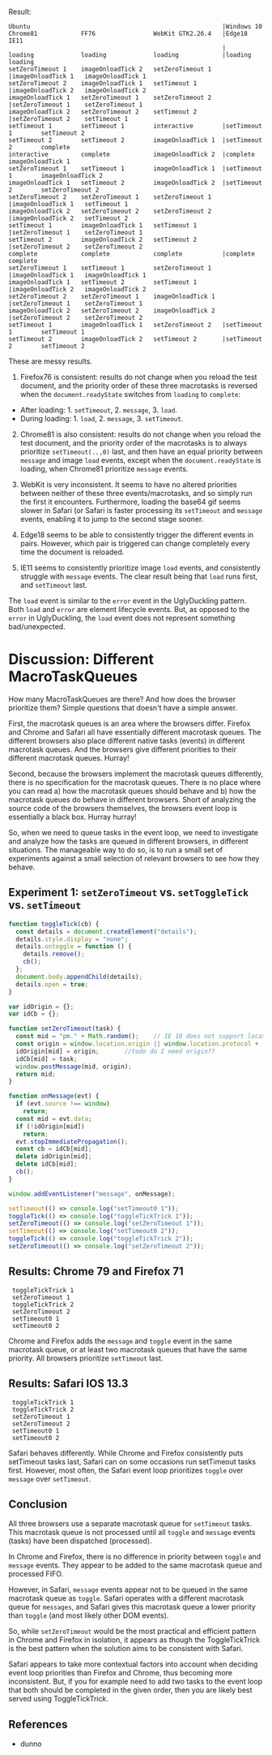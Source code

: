 
Result:

```
Ubuntu                                                     |Windows 10
Chrome81            FF76                WebKit GTK2.26.4   |Edge18             IE11
                                                           |
loading             loading             loading            |loading             loading            
setZeroTimeout 1    imageOnloadTick 2   setZeroTimeout 1   |imageOnloadTick 1   imageOnloadTick 1    
setZeroTimeout 2    imageOnloadTick 1   setTimeout 1       |imageOnloadTick 2   imageOnloadTick 2           
imageOnloadTick 1   setZeroTimeout 1    setZeroTimeout 2   |setZeroTimeout 1    setZeroTimeout 1   
imageOnloadTick 2   setZeroTimeout 2    setTimeout 2       |setZeroTimeout 2    setTimeout 1       
setTimeout 1        setTimeout 1        interactive        |setTimeout 1        setTimeout 2        
setTimeout 2        setTimeout 2        imageOnloadTick 1  |setTimeout 2        complete
interactive         complete            imageOnloadTick 2  |complete            imageOnloadTick 1  
setZeroTimeout 1    setTimeout 1        imageOnloadTick 1  |setTimeout 1        imageOnloadTick 2  
imageOnloadTick 1   setTimeout 2        imageOnloadTick 2  |setTimeout 2        setZeroTimeout 2  
setZeroTimeout 2    setZeroTimeout 1    setZeroTimeout 1   |imageOnloadTick 1   setTimeout 1    
imageOnloadTick 2   setZeroTimeout 2    setZeroTimeout 2   |imageOnloadTick 2   setTimeout 2   
setTimeout 1        imageOnloadTick 1   setTimeout 1       |setZeroTimeout 1    setZeroTimeout 1           
setTimeout 2        imageOnloadTick 2   setTimeout 2       |setZeroTimeout 2    setZeroTimeout 2           
complete            complete            complete           |complete            complete           
setZeroTimeout 1    setTimeout 1        setZeroTimeout 1   |imageOnloadTick 1   imageOnloadTick 1    
imageOnloadTick 1   setTimeout 2        setTimeout 1       |imageOnloadTick 2   imageOnloadTick 2       
setZeroTimeout 2    setZeroTimeout 1    imageOnloadTick 1  |setZeroTimeout 1    setZeroTimeout 1  
imageOnloadTick 2   setZeroTimeout 2    imageOnloadTick 2  |setZeroTimeout 2    setZeroTimeout 2  
setTimeout 1        imageOnloadTick 1   setZeroTimeout 2   |setTimeout 1        setTimeout 1   
setTimeout 2        imageOnloadTick 2   setTimeout 2       |setTimeout 2        setTimeout 2       
```                 

These are messy results.
1. Firefox76 is consistent: results do not change when you reload the test document, and the priority order of these three macrotasks is reversed when the `document.readyState` switches from `loading` to `complete`:
 * After loading: 1. `setTimeout`, 2. `message`, 3. `load`.
 * During loading: 1. `load`, 2. `message`, 3. `setTimeout`.

2. Chrome81 is also consistent: results do not change when you reload the test document, and the priority order of the macrotasks is to always prioritize `setTimeout(..,0)` last, and then have an equal priority between `message` and image `load` events, except when the `document.readyState` is loading, when Chrome81 prioritize `message` events.    

3. WebKit is very inconsistent. It seems to have no altered priorities between neither of these three events/macrotasks, and so simply run the first it encounters. Furthermore, loading the base64 gif seems slower in Safari (or Safari is faster processing its `setTimeout` and `message` events, enabling it to jump to the second stage sooner.

4. Edge18 seems to be able to consistently trigger the different events in pairs. However, which pair is triggered can change completely every time the document is reloaded.

5. IE11 seems to consistently prioritize image `load` events, and consistently struggle with `message` events. The clear result being that `load` runs first, and `setTimeout` last.

The `load` event is similar to the `error` event in the UglyDuckling pattern. Both `load` and `error` are element lifecycle events. But, as opposed to the `error` in UglyDuckling, the `load` event does not represent something bad/unexpected.




# Discussion: Different MacroTaskQueues

How many MacroTaskQueues are there? And how does the browser prioritize them? Simple questions that doesn't have a simple answer.

First, the macrotask queues is an area where the browsers differ. Firefox and Chrome and Safari all have essentially different macrotask queues. The different browsers also place different native tasks (events) in different macrotask queues. And the browsers give different priorities to their different macrotask queues. Hurray!

Second, because the browsers implement the macrotask queues differently, there is no specification for the macrotask queues. There is no place where you can read a) how the macrotask queues should behave and b) how the macrotask queues do behave in different browsers. Short of analyzing the source code of the browsers themselves, the browsers event loop is essentially a black box. Hurray hurray!

So, when we need to queue tasks in the event loop, we need to investigate and analyze how the tasks are queued in different browsers, in different situations. The manageable way to do so, is to run a small set of experiments against a small selection of relevant browsers to see how they behave. 

## Experiment 1: `setZeroTimeout` vs. `setToggleTick` vs. `setTimeout`

```javascript
function toggleTick(cb) {
  const details = document.createElement("details");
  details.style.display = "none";
  details.ontoggle = function () {
    details.remove();
    cb();
  };
  document.body.appendChild(details);
  details.open = true;
}

var idOrigin = {};
var idCb = {};

function setZeroTimeout(task) {
  const mid = "pm." + Math.random();    // IE 10 does not support location.origin
  const origin = window.location.origin || window.location.protocol + '//' + window.location.hostname + (window.location.port ? (':' + window.location.port) : '');
  idOrigin[mid] = origin;       //todo do I need origin??
  idCb[mid] = task;
  window.postMessage(mid, origin);
  return mid;
}

function onMessage(evt) {
  if (evt.source !== window)
    return;
  const mid = evt.data;
  if (!idOrigin[mid])
    return;
  evt.stopImmediatePropagation();
  const cb = idCb[mid];
  delete idOrigin[mid];
  delete idCb[mid];
  cb();
}

window.addEventListener("message", onMessage);

setTimeout(() => console.log("setTimeout0 1"));
toggleTick(() => console.log("toggleTickTrick 1"));
setZeroTimeout(() => console.log("setZeroTimeout 1"));
setTimeout(() => console.log("setTimeout0 2"));
toggleTick(() => console.log("toggleTickTrick 2"));
setZeroTimeout(() => console.log("setZeroTimeout 2"));
```

## Results: Chrome 79 and Firefox 71

```
 toggleTickTrick 1
 setZeroTimeout 1
 toggleTickTrick 2
 setZeroTimeout 2
 setTimeout0 1
 setTimeout0 2
```

Chrome and Firefox adds the `message` and `toggle` event in the same macrotask queue, or at least two macrotask queues that have the same priority. All browsers prioritize `setTimeout` last.  

## Results: Safari IOS 13.3

```
 toggleTickTrick 1
 toggleTickTrick 2
 setZeroTimeout 1
 setZeroTimeout 2
 setTimeout0 1
 setTimeout0 2
```

Safari behaves differently. While Chrome and Firefox consistently puts setTimeout tasks last, Safari can on some occasions run setTimeout tasks first. However, most often, the Safari event loop prioritizes `toggle` over `message` over `setTimeout`.

## Conclusion

All three browsers use a separate macrotask queue for `setTimeout` tasks. This macrotask queue is not processed until all `toggle` and `message` events (tasks) have been dispatched (processed).

In Chrome and Firefox, there is no difference in priority between `toggle` and `message` events. They appear to be added to the same macrotask queue and processed FIFO.
  
However, in Safari, `message` events appear not to be queued in the same macrotask queue as `toggle`. Safari operates with a different macrotask queue for `messages`, and Safari gives this macrotask queue a lower priority than `toggle` (and most likely other DOM events).

So, while `setZeroTimeout` would be the most practical and efficient pattern in Chrome and Firefox in isolation, it appears as though the ToggleTickTrick is the best pattern when the solution aims to be consistent with Safari.

Safari appears to take more contextual factors into account when deciding event loop priorities than Firefox and Chrome, thus becoming more inconsistent. But, if you for example need to add two tasks to the event loop that both should be completed in the given order, then you are likely best served using ToggleTickTrick.     

## References

  * dunno